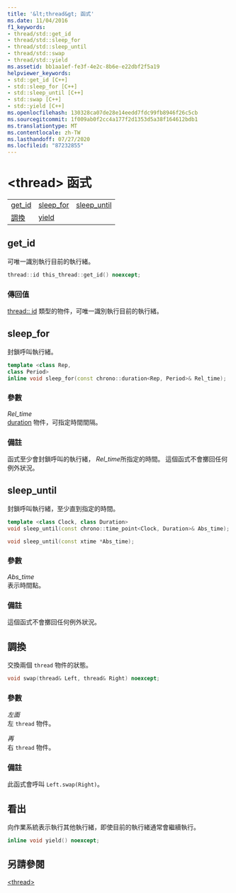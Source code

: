 ```yaml
---
title: '&lt;thread&gt; 函式'
ms.date: 11/04/2016
f1_keywords:
- thread/std::get_id
- thread/std::sleep_for
- thread/std::sleep_until
- thread/std::swap
- thread/std::yield
ms.assetid: bb1aa1ef-fe3f-4e2c-8b6e-e22dbf2f5a19
helpviewer_keywords:
- std::get_id [C++]
- std::sleep_for [C++]
- std::sleep_until [C++]
- std::swap [C++]
- std::yield [C++]
ms.openlocfilehash: 130328ca07de28e14eedd7fdc99fb8946f26c5cb
ms.sourcegitcommit: 1f009ab0f2cc4a177f2d1353d5a38f164612bdb1
ms.translationtype: MT
ms.contentlocale: zh-TW
ms.lasthandoff: 07/27/2020
ms.locfileid: "87232855"
---
```

# <a name="ltthreadgt-functions"></a>&lt;thread&gt; 函式

||||
|-|-|-|
|[get_id](#get_id)|[sleep_for](#sleep_for)|[sleep_until](#sleep_until)|
|[調換](#swap)|[yield](#yield)|

## <a name="get_id"></a><a name="get_id"></a>get_id

可唯一識別執行目前的執行緒。

```cpp
thread::id this_thread::get_id() noexcept;
```

### <a name="return-value"></a>傳回值

[thread:: id](../standard-library/thread-class.md) 類型的物件，可唯一識別執行目前的執行緒。

## <a name="sleep_for"></a><a name="sleep_for"></a>sleep_for

封鎖呼叫執行緒。

```cpp
template <class Rep,
class Period>
inline void sleep_for(const chrono::duration<Rep, Period>& Rel_time);
```

### <a name="parameters"></a>參數

*Rel_time*\
[duration](../standard-library/duration-class.md) 物件，可指定時間間隔。

### <a name="remarks"></a>備註

函式至少會封鎖呼叫的執行緒， *Rel_time*所指定的時間。 這個函式不會擲回任何例外狀況。

## <a name="sleep_until"></a><a name="sleep_until"></a>sleep_until

封鎖呼叫執行緒，至少直到指定的時間。

```cpp
template <class Clock, class Duration>
void sleep_until(const chrono::time_point<Clock, Duration>& Abs_time);

void sleep_until(const xtime *Abs_time);
```

### <a name="parameters"></a>參數

*Abs_time*\
表示時間點。

### <a name="remarks"></a>備註

這個函式不會擲回任何例外狀況。

## <a name="swap"></a><a name="swap"></a>調換

交換兩個 `thread` 物件的狀態。

```cpp
void swap(thread& Left, thread& Right) noexcept;
```

### <a name="parameters"></a>參數

*左面*\
左 `thread` 物件。

*再*\
右 `thread` 物件。

### <a name="remarks"></a>備註

此函式會呼叫 `Left.swap(Right)`。

## <a name="yield"></a><a name="yield"></a>看出

向作業系統表示執行其他執行緒，即使目前的執行緒通常會繼續執行。

```cpp
inline void yield() noexcept;
```

## <a name="see-also"></a>另請參閱

[\<thread>](../standard-library/thread.md)
